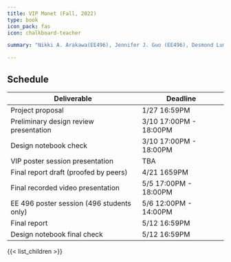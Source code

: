 ```yaml
---
title: VIP Monet (Fall, 2022)
type: book
icon_pack: fas
icon: chalkboard-teacher

summary: "Nikki A. Arakawa(EE496), Jennifer J. Guo (EE496), Desmond Lum (EE496), Adrianna F. Saymo (EE496), Branden L. Tsuji-Jones (EE496), NIcholas A. Ali (ENGR396),  Liam K. Tapper (ENGR296), and Edward B. Maloney (ENGR196)"

---
```

## Schedule
| Deliverable                               | Deadline               |
| ---                                       | ---                    |
| Project proposal                          | 1/27 16:59PM           |
| Preliminary design review presentation    | 3/10 17:00PM - 18:00PM |
| Design notebook check                     | 3/10 17:00PM - 18:00PM |
| VIP poster session presentation           | TBA                    |
| Final report draft (proofed by peers)     | 4/21 1659PM            |
| Final recorded video presentation         | 5/5 17:00PM - 18:00PM  |
| EE 496 poster session (496 students only) | 5/6 12:00PM - 14:00PM  |
| Final report                              | 5/12 16:59PM           |
| Design notebook final check               | 5/12 16:59PM           |



{{< list_children >}}
